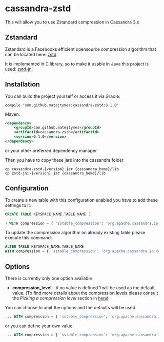 # cassandra-zstd
This will allow you to use Zstandard compression in Cassandra 3.x

## Zstandard

Zstandard is a Facebooks efficient opensource compression algorithm that can be located here: [zstd](https://github.com/facebook/zstd)

It is implemented in C library, so to make it usable in Java this project is used: [zstd-jni](https://github.com/luben/zstd-jni)

## Installation

You can build the project yourself or access it via Gradle:

`compile 'com.github.matejtymes:cassandra-zstd:0.1.0'`

Maven:

```Xml
<dependency>
    <groupId>com.github.matejtymes</groupId>
    <artifactId>cassandra-zstd</artifactId>
    <version>0.1.0</version>
</dependency>
```

or your other preferred dependency manager.

Then you have to copy these jars into the cassandra folder

```{r, engine='bash'}
cp cassandra-zstd-{version}.jar {cassandra_home}/lib
cp zstd-jni-{version}.jar {cassandra_home}/lib
```

## Configuration

To create a new table with this configuration enabled you have to add these settings to it:
 
```Sql
CREATE TABLE KEYSPACE_NAME.TABLE_NAME (
  ...
) WITH compression = { 'sstable_compression': 'org.apache.cassandra.io.compress.ZstdCompressor', [options] }

```

To update the compression algorithm on already existing table please execute this command:

```Sql
ALTER TABLE KEYSPACE_NAME.TABLE_NAME 
WITH compression = { 'sstable_compression': 'org.apache.cassandra.io.compress.ZstdCompressor', [options] }
```

## Options

There is currently only one option available

- **compression_level** - if no value is defined 1 will be used as the default value. (To find more details about the compression levels please consult the *Picking a compression level* section in [here](https://code.facebook.com/posts/1658392934479273/smaller-and-faster-data-compression-with-zstandard/))
  
You can choose to omit the options and the defaults will be used:
```Sql
... WITH compression = { 'sstable_compression': 'org.apache.cassandra.io.compress.ZstdCompressor' }
```
or you can define your own value:
```Sql
... WITH compression = { 'sstable_compression': 'org.apache.cassandra.io.compress.ZstdCompressor',  'compression_level' = '16'}
```
